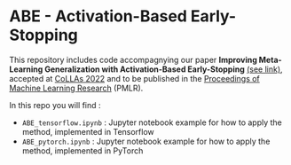 # ABE - Activation-Based Early-Stopping

This repository includes code accompagnying our paper **Improving Meta-Learning Generalization with Activation-Based Early-Stopping** [(see link)](https://drive.google.com/file/d/1P4rCj0swQiRwoLOOGPsuYKKse88t7XpM/view?usp=sharing), accepted at [CoLLAs 2022](https://lifelong-ml.cc/) and to be published in the [Proceedings of Machine Learning Research](https://proceedings.mlr.press/) (PMLR).

In this repo you will find :
- `ABE_tensorflow.ipynb` : Jupyter notebook example for how to apply the method, implemented in Tensorflow
- `ABE_pytorch.ipynb` : Jupyter notebook example for how to apply the method, implemented in PyTorch
